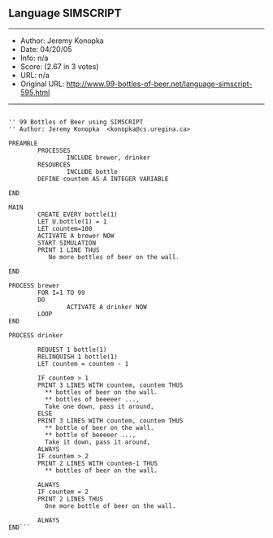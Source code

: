 
## Language SIMSCRIPT ##
---
- Author: Jeremy Konopka
- Date: 04/20/05
- Info: n/a
- Score:  (2.67 in 3 votes)
- URL: n/a
- Original URL: http://www.99-bottles-of-beer.net/language-simscript-595.html
---

```SIMSCRIPT is a simulation language from CACI and runs on PCs and VAXen.

'' 99 Bottles of Beer using SIMSCRIPT
'' Author: Jeremy Konopka  <konopka@cs.uregina.ca>

PREAMBLE
        PROCESSES
                INCLUDE brewer, drinker
        RESOURCES
                INCLUDE bottle
        DEFINE countem AS A INTEGER VARIABLE

END

MAIN
        CREATE EVERY bottle(1)
        LET U.bottle(1) = 1
        LET countem=100
        ACTIVATE A brewer NOW
        START SIMULATION
        PRINT 1 LINE THUS
           No more bottles of beer on the wall.

END

PROCESS brewer
        FOR I=1 TO 99
        DO
                ACTIVATE A drinker NOW
        LOOP
END

PROCESS drinker

        REQUEST 1 bottle(1)
        RELINQUISH 1 bottle(1)
        LET countem = countem - 1

        IF countem > 1 
        PRINT 3 LINES WITH countem, countem THUS
          ** bottles of beer on the wall.
          ** bottles of beeeeer ...,
          Take one down, pass it around,
        ELSE
        PRINT 3 LINES WITH countem, countem THUS
          ** bottle of beer on the wall.
          ** bottle of beeeeer ...,
          Take it down, pass it around,
        ALWAYS
        IF countem > 2 
        PRINT 2 LINES WITH countem-1 THUS
          ** bottles of beer on the wall.

        ALWAYS
        IF countem = 2 
        PRINT 2 LINES THUS
          One more bottle of beer on the wall.

        ALWAYS
END```